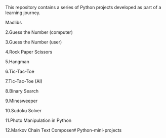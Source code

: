 This repository contains a series of Python projects developed as part of a learning journey.

Madlibs

2.Guess the Number (computer)

3.Guess the Number (user)

4.Rock Paper Scissors

5.Hangman

6.Tic-Tac-Toe

7.Tic-Tac-Toe (AI)

8.Binary Search

9.Minesweeper

10.Sudoku Solver

11.Photo Manipulation in Python

12.Markov Chain Text Composer# Python-mini-projects

